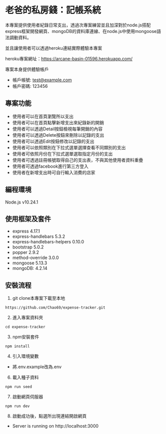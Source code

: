 # 老爸的私房錢：記帳系統
本專案提供使用者紀錄日常支出，透過次專案練習並且加深對於node.js搭配express框架開發網頁、mongoDB的資料庫連線、在node.js中使用mongoose語法調動資料。

並且讓使用者可以透過heroku連結實際體驗本專案

heroku專案網址：https://arcane-basin-01596.herokuapp.com/

專案本身提供體驗帳戶
- 帳戶帳號: test@example.com
- 帳戶密碼: 123456

## 專案功能
- 使用者可以在首頁瀏覽所以支出
- 使用者可以在首頁點擊新增支出來紀錄新的開銷
- 使用者可以透過Detail按鈕檢視每筆開銷的內容
- 使用者可以透過Delete按鈕來刪除以記錄的支出
- 使用者可以透過Edit按鈕修改以記錄的支出
- 使用者可以依照類別在下拉式選單選擇查看不同類別的支出
- 使用者可依照月份在下拉式選單選取指定月份的支出
- 使用者可透過註冊帳號取得自己的支出表，不與其他使用者資料重疊
- 使用者可透過facebook進行第三方登入
- 使用者在新增支出時可自行輸入消費的店家

## 編程環境
Node.js v10.24.1

## 使用框架及套件
- express 4.17.1
- express-handlebars 5.3.2
- express-handlebars-helpers 0.10.0
- bootstrap 5.0.2
- popper 2.9.2
- method-override 3.0.0
- mongoose 5.13.3
- mongoDB: 4.2.14

## 安裝流程
1. git clone本專案下載至本地
```
https://github.com/Chao69/expense-tracker.git
```
2. 進入專案資料夾
```
cd expense-tracker
```
3. npm安裝套件
```
npm install
```
4. 引入環境變數
- 將.env.example改為.env
6. 載入種子資料
```
npm run seed
```
7. 啟動網頁伺服器
```
npm run dev
```
8. 啟動成功後，點選所出現連結開啟網頁
-  Server is running on http://localhost:3000